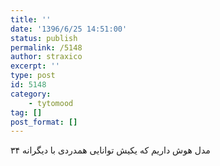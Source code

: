 ```yaml
---
title: ''
date: '1396/6/25 14:51:00'
status: publish
permalink: /5148
author: straxico
excerpt: ''
type: post
id: 5148
category:
    - tytomood
tag: []
post_format: []
---
```

۳۴ مدل هوش داریم که یکیش توانایی همدردی با دیگرانه